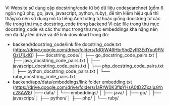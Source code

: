 Vì Website sử dụng cặp docstring/code từ bộ dữ liệu codesearchnet (gồm 6 ngôn ngữ php, go, java, javascript, python, ruby), để tìm kiếm hiệu quả thì thầy/cô nên sử dụng mô tả tiếng Anh tương tự hoặc giống docstring 
từ các file trong thư mục docstring_code trong backend
Vì các file trong thư mục docstring_code và các thư mục trong thư mục embeddings khá nặng nên em đã đẩy lên drive và để link download trong đó:
- backend/docstring_code/link file docstring_code.txt (https://drive.google.com/drive/folders/1dOjW46Hbr5hd2yRj3EdYuu9FNQzU1LdQ)
├── docstring_code/
│   ├── go_docstring_code_pairs.txt
│   ├── java_docstring_code_pairs.txt
│   ├── javascript_docstring_code_pairs.txt
│   ├── php_docstring_code_pairs.txt
│   ├── python_docstring_code_pairs.txt
│   └── ruby_docstring_code_pairs.txt
- backend/app/data/embeddings/link folder embedding.txt (https://drive.google.com/drive/folders/1aRrW0K3flpYHsA0tD2ZxaluaYnc28AW8)
├── data/
│   └── embeddings/
│       ├── java/
│       ├── go/
│       ├── javascript/
│       ├── python/
│       ├── php/
│       └── ruby/
